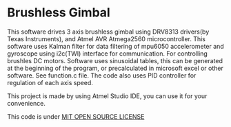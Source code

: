 # Brushless Gimbal
This software drives 3 axis brushless gimbal using DRV8313 drivers(by Texas Instruments),
and Atmel AVR Atmega2560 microcontroller.
This software uses Kalman filter for data filtering of mpu6050 accelerometer
and gyroscope using i2c(TWI) interface for communication.
For controlling brushles DC motors. Software uses sinusoidal tables,
this can be generated at the beginning of the program, or precalculated in
microsoft excel or other software. See function.c file.
The code also uses PID controller for regulation of each axis speed.

This project is made by using Atmel Studio IDE, you can use it for your convenience.

This code is under [MIT OPEN SOURCE LICENSE](/LICENSE)
